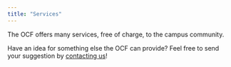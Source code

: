```yaml
---
title: "Services"
---
```


The OCF offers many services, free of charge, to the campus community.

Have an idea for something else the OCF can provide? Feel free to send your
suggestion by [contacting us](/docs/contact)!
